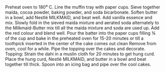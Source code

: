 Preheat oven to 180⁰ C. Line the muffin tray with paper cups.
Sieve together maida, cocoa powder, baking powder, and soda bicarbonate. Soften butter in a bowl, add Nestlé MILKMAID, and beat well. Add vanilla essence and mix.
Slowly fold in the sieved maida mixture and aerated soda alternately to the Milkmaid-Butter mix till all the maida mixture and soda are used up. Add the red colour and blend well.
Pour the batter into the paper cups filling ¾ of the cup and bake in the preheated oven for 15-20 minutes or till a toothpick inserted in the center of the cake comes out clean
Remove from oven, cool for a while. Pipe the topping over the cakes and decorate.
Topping: Strain the dahi in a muslin cloth for 20 minutes to get hung curd. Place the hung curd, Nestlé MILKMAID, and butter in a bowl and beat together till thick. Spoon into an icing bag and pipe over the cool cakes.
